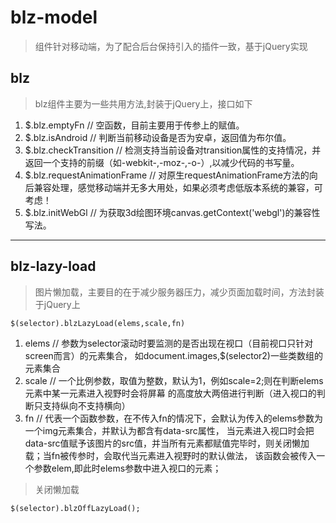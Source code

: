 # blz-model
> 组件针对移动端，为了配合后台保持引入的插件一致，基于jQuery实现

## blz
> blz组件主要为一些共用方法,封装于jQuery上，接口如下

1. $.blz.emptyFn   // 空函数，目前主要用于传参上的赋值。
2. $.blz.isAndroid   // 判断当前移动设备是否为安卓，返回值为布尔值。
3. $.blz.checkTransition   // 检测支持当前设备对transition属性的支持情况，并返回一个支持的前缀（如-webkit-,-moz-,-o-）,以减少代码的书写量。
4. $.blz.requestAnimationFrame   // 对原生requestAnimationFrame方法的向后兼容处理，感觉移动端并无多大用处，如果必须考虑低版本系统的兼容，可考虑！
5. $.blz.initWebGl   // 为获取3d绘图环境canvas.getContext('webgl')的兼容性写法。

***

## blz-lazy-load
> 图片懒加载，主要目的在于减少服务器压力，减少页面加载时间，方法封装于jQuery上

`$(selector).blzLazyLoad(elems,scale,fn)`

1. elems   // 参数为selector滚动时要监测的是否出现在视口（目前视口只针对screen而言）的元素集合，
如document.images,$(selector2)一些类数组的元素集合
2. scale   // 一个比例参数，取值为整数，默认为1，例如scale=2;则在判断elems元素中某一元素进入视野时会将屏幕
的高度放大两倍进行判断（进入视口的判断只支持纵向不支持横向）
3. fn   // 代表一个函数参数，在不传入fn的情况下，会默认为传入的elems参数为一个img元素集合，并默认为都含有data-src属性，
当元素进入视口时会把data-src值赋予该图片的src值，并当所有元素都赋值完毕时，则关闭懒加载；当fn被传参时，会取代当元素进入视野时的默认做法，
该函数会被传入一个参数elem,即此时elems参数中进入视口的元素；

> 关闭懒加载

`$(selector).blzOffLazyLoad();`
